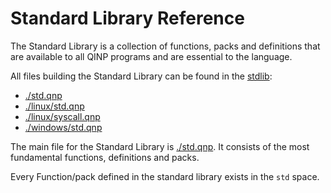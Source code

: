 # Standard Library Reference

The Standard Library is a collection of functions, packs and definitions that are available to all QINP programs and are essential to the language.

All files building the Standard Library can be found in the [stdlib](../../stdlib/):
 - [./std.qnp](./std-qnp.md)
 - [./linux/std.qnp](./linux/std-qnp.md)
 - [./linux/syscall.qnp](./linux/syscall-qnp.md)
 - [./windows/std.qnp](./windows/std-qnp.md)

The main file for the Standard Library is [./std.qnp](./std-qnp.md). It consists of the most fundamental functions, definitions and packs.

Every Function/pack defined in the standard library exists in the `std` space.
